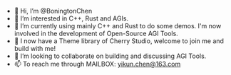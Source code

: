 - 👋 Hi, I’m @BoningtonChen
- 👀 I’m interested in C++, Rust and AGIs.
- 🌱 I’m currently using mainly C++ and Rust to do some demos. I'm now involved in the development of Open-Source AGI Tools.
- 🥰 I now have a Theme library of Cherry Studio, welcome to join me and build with me!
- 💞️ I’m looking to collaborate on building and discussing AGI Tools.
- 📫 To reach me through MAILBOX: yikun.chen@163.com

<!---
BoningtonChen/BoningtonChen is a ✨ special ✨ repository because its `README.md` (this file) appears on your GitHub profile.
You can click the Preview link to take a look at your changes.
--->
